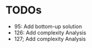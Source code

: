 # TODOs

* 95: Add bottom-up solution
* 126: Add complexity Analysis
* 127; Add complexity Analysis
